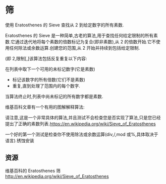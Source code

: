 # 筛

使用 Eratosthenes 的 Sieve 查找从 2 到给定数字的所有素数.

Eratosthenes 的 Sieve 是一种简单,古老的算法,用于查找任何给定限制的所有素数.它通过迭代地将每个素数的倍数标记为复合(即非素数),从 2 的倍数开始.它不使用任何除法或余数运算.创建您的范围,从 2 开始并持续到包括给定限制.

(即 2,限制[,]该算法包括反复重复以下内容:

在列表中取下一个可用的未标记数字(它是素数)

- 标记该数字的所有倍数(它们不是素数)
- 重复,直到处理了范围内的每个数字.

当算法终止时,列表中尚未标记的所有数字都是素数.

维基百科文章有一个有用的图解解释算法:

请注意,这是一个非常具体的算法,并且测试不会检查您是否实现了算法,只是您已经提出了正确的素数列表.<https://en.wikipedia.org/wiki/Sieve_of_Eratosthenes>

一个好的第一个测试是检查你不使用除法或余数运算(div,/,mod 或%,具体取决于语言).锈蚀安装

[help-page]: https://exercism.io/tracks/rust/learning
[modules]: https://doc.rust-lang.org/book/2018-edition/ch07-00-modules.html
[cargo]: https://doc.rust-lang.org/book/2018-edition/ch14-00-more-about-cargo.html
[rust-tests]: https://doc.rust-lang.org/book/2018-edition/ch11-02-running-tests.html

## 资源

维基百科的 Eratosthenes 筛<http://en.wikipedia.org/wiki/Sieve_of_Eratosthenes>
